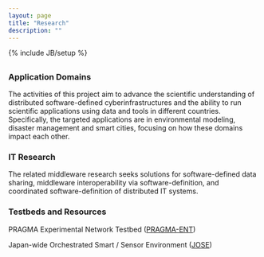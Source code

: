 ```yaml
---
layout: page
title: "Research"
description: ""
---
```

{% include JB/setup %}

##  

### Application Domains

The activities of this project aim to advance the scientific understanding of distributed software-defined cyberinfrastructures and the ability to run scientific applications using data and tools in different countries. Specifically, the targeted applications are in environmental modeling, disaster management and smart cities, focusing on how these domains impact each other. 

### IT Research

The related middleware research seeks solutions for software-defined data sharing, middleware interoperability via software-definition, and coordinated software-definition of distributed IT systems.

### Testbeds and Resources

PRAGMA Experimental Network Testbed ([PRAGMA-ENT](https://github.com/pragmagrid/pragma_ent/wiki))

Japan-wide Orchestrated Smart / Sensor Environment ([JOSE](http://www.nict.go.jp/en/nrh/nwgn/jose.html))
